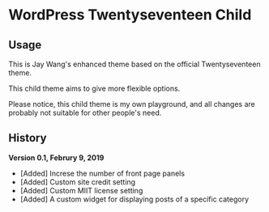 WordPress Twentyseventeen Child
=======

## Usage

This is Jay Wang's enhanced theme based on the official Twentyseventeen theme.

This child theme aims to give more flexible options.

Please notice, this child theme is my own playground, and all changes are probably not suitable for other people's need.

## History

**Version 0.1, Februry 9, 2019**

* [Added] Increse the number of front page panels
* [Added] Custom site credit setting
* [Added] Custom MIIT license setting
* [Added] A custom widget for displaying posts of a specific category
